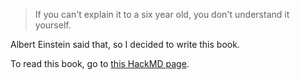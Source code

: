 > If you can't explain it to a six year old, you don't understand it yourself.  

Albert Einstein said that, so I decided to write this book.

To read this book, go to [this HackMD page](https://hackmd.io/@karasu/my-c-book).
